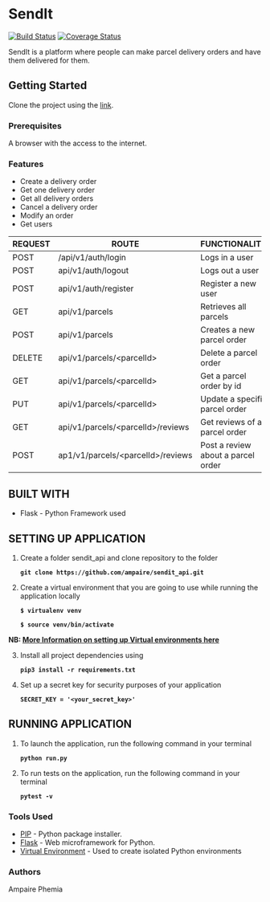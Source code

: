 # SendIt

[![Build Status](https://travis-ci.org/ampaire/sendit_api.svg?branch=develop)](https://travis-ci.org/ampaire/sendit_api)
[![Coverage Status](https://coveralls.io/repos/github/ampaire/sendit_api/badge.svg)](https://coveralls.io/github/ampaire/sendit_api)

SendIt is a platform where people can make parcel delivery orders and have them delivered for them.


## Getting Started

Clone the project using the [link](https://github.com/ampaire/SendIt_api).

### Prerequisites

A browser with the access to the internet.

### Features

* Create a delivery order
* Get one delivery order
* Get all delivery orders
* Cancel a delivery order
* Modify an order
* Get users 


| REQUEST | ROUTE | FUNCTIONALITY |
| ------- | ----- | ------------- |
| POST | /api/v1/auth/login | Logs in a user |
| POST | api/v1/auth/logout | Logs out a user |
| POST | api/v1/auth/register | Register a new user |
| GET | api/v1/parcels | Retrieves all parcels |
| POST | api/v1/parcels | Creates a new parcel order |
| DELETE | api/v1/parcels/&lt;parcelId&gt; | Delete a parcel order |
| GET | api/v1/parcels/&lt;parcelId&gt; | Get a parcel order by id |
| PUT | api/v1/parcels/&lt;parcelId&gt; | Update a specific parcel order  |
| GET | api/v1/parcels/&lt;parcelId&gt;/reviews | Get reviews of a parcel order |
| POST | ap1/v1/parcels/&lt;parcelId&gt;/reviews | Post a review about a parcel order|

## BUILT WITH

* Flask - Python Framework used

## SETTING UP APPLICATION

1. Create a folder sendit_api and clone repository to the folder

    **```git clone https://github.com/ampaire/sendit_api.git```**

2. Create a virtual environment that you are going to use while running the application locally

    **```$ virtualenv venv```**

    **```$ source venv/bin/activate```**

**NB: [More Information on setting up Virtual environments here](https://packaging.python.org/guides/installing-using-pip-and-virtualenv/)**

3. Install all project dependencies using

    **```pip3 install -r requirements.txt```**

4. Set up a secret key for security purposes of your application

    **```SECRET_KEY = '<your_secret_key>'```**

## RUNNING APPLICATION

1.  To launch the application, run the following command in your terminal

    **```python run.py```**


2. To run tests on the application, run the following command in your terminal

    **```pytest -v```**



### Tools Used
* [PIP](https://pip.pypa.io/en/stable/) - Python package installer.
* [Flask](http://flask.pocoo.org/) - Web microframework for Python.
* [Virtual Environment](https://virtualenv.pypa.io/en/stable/) - Used to create isolated Python environments



### Authors

Ampaire Phemia